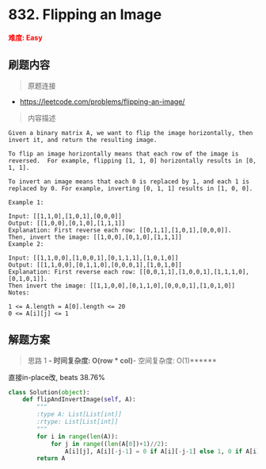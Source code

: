 # 832. Flipping an Image

**<font color=red>难度: Easy</font>**

## 刷题内容

> 原题连接

* https://leetcode.com/problems/flipping-an-image/

> 内容描述

```
Given a binary matrix A, we want to flip the image horizontally, then invert it, and return the resulting image.

To flip an image horizontally means that each row of the image is reversed.  For example, flipping [1, 1, 0] horizontally results in [0, 1, 1].

To invert an image means that each 0 is replaced by 1, and each 1 is replaced by 0. For example, inverting [0, 1, 1] results in [1, 0, 0].

Example 1:

Input: [[1,1,0],[1,0,1],[0,0,0]]
Output: [[1,0,0],[0,1,0],[1,1,1]]
Explanation: First reverse each row: [[0,1,1],[1,0,1],[0,0,0]].
Then, invert the image: [[1,0,0],[0,1,0],[1,1,1]]
Example 2:

Input: [[1,1,0,0],[1,0,0,1],[0,1,1,1],[1,0,1,0]]
Output: [[1,1,0,0],[0,1,1,0],[0,0,0,1],[1,0,1,0]]
Explanation: First reverse each row: [[0,0,1,1],[1,0,0,1],[1,1,1,0],[0,1,0,1]].
Then invert the image: [[1,1,0,0],[0,1,1,0],[0,0,0,1],[1,0,1,0]]
Notes:

1 <= A.length = A[0].length <= 20
0 <= A[i][j] <= 1
```

## 解题方案

> 思路 1
******- 时间复杂度: O(row * col)******- 空间复杂度: O(1)******


直接in-place改, beats 38.76%

```python
class Solution(object):
    def flipAndInvertImage(self, A):
        """
        :type A: List[List[int]]
        :rtype: List[List[int]]
        """
        for i in range(len(A)):
            for j in range((len(A[0])+1)//2):
                A[i][j], A[i][-j-1] = 0 if A[i][-j-1] else 1, 0 if A[i][j] else 1
        return A
```































